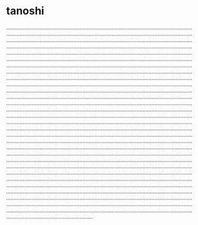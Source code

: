 # tanoshi
..................................................................................................................................................................................................................................................................................................................................................................................................................................................................................................................................................................................................................................................................................................................................................................................................................................................................................................................................................................................................................................................................................................................................................................................................................................................................................................................................................................................................................................................................................................................................................................................................................................................................................................................................................................................................................................................................................................................................................................................................................................................................................................................................................................................................................................................................................................................................................................................................................................................................................................................................................................................................................................................................................................................................................................................................................................................................................................................................................................................................................................................................................................................................................................................................................................................................................................................................................................................................................................................................................................................................................................................................................................................................................................................................................................................................................................................................................................................................